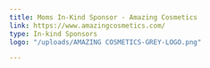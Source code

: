```yaml
---
title: Moms In-Kind Sponsor - Amazing Cosmetics
link: https://www.amazingcosmetics.com/
type: In-kind Sponsors
logo: "/uploads/AMAZING COSMETICS-GREY-LOGO.png"

---
```

